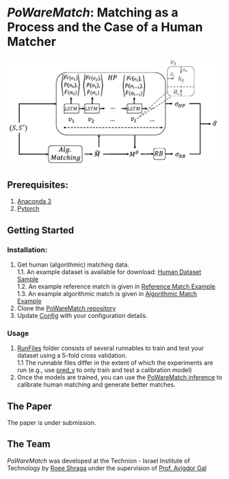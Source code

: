 # *PoWareMatch*: Matching as a Process and the Case of a Human Matcher
<p align="center">
<img src ="/fig.jpg">
</p>

## Prerequisites:  
1. [Anaconda 3](https://www.anaconda.com/download/)  
2. [Pytorch](https://pytorch.org/)  


## Getting Started

### Installation:
1. Get human (algorithmic) matching data.   
1.1. An example dataset is available for download: [Human Dataset Sample](https://github.com/shraga89/PoWareMatch/tree/master/DataFiles/ExperimentData)  
1.2. An example reference match is given in [Reference Match Example](https://github.com/shraga89/PoWareMatch/blob/master/DataFiles/Excel2CIDX.csv)  
1.3. An example algorithmic match is given in [Algorithmic Match Example](https://github.com/shraga89/PoWareMatch/blob/master/DataFiles/algs.csv)  
2. Clone the [PoWareMatch repository](https://github.com/shraga89/PoWareMatch)  
3. Update [Config](https://github.com/shraga89/PoWareMatch/blob/master/Config.py) with your configuration details.  

### Usage
1. [RunFiles](https://github.com/shraga89/PoWareMatch/tree/master/RunFiles) folder consists of several runnables to train and test your dataset using a 5-fold cross validation.  
1.1 The runnable files differ in the extent of which the experiments are run (e.g., use [pred_y](https://github.com/shraga89/PoWareMatch/blob/master/RunFiles/pred_y.py) to only train and test a calibration model)    
2. Once the models are trained, you can use the [PoWareMatch inference](https://github.com/shraga89/PoWareMatch/blob/master/RunFiles/Inference.ipynb) to calibrate human matching and generate better matches.  
 
## The Paper
The paper is under submission.

## The Team
*PoWareMatch* was developed at the Technion - Israel Institute of Technology by [Roee Shraga](https://sites.google.com/view/roee-shraga/) under the supervision of [Prof. Avigdor Gal](https://agp.iem.technion.ac.il/avigal/)